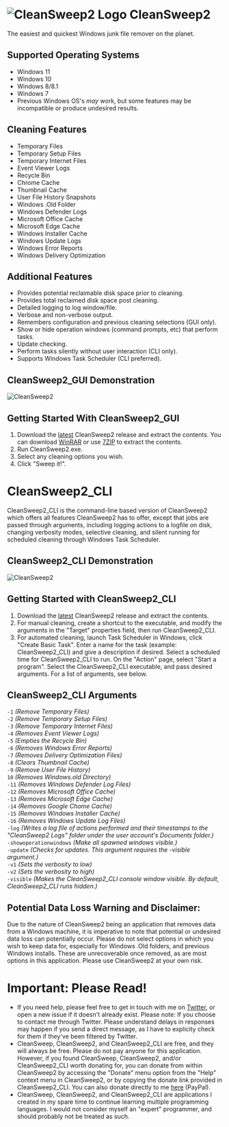 # ![CleanSweep2 Logo](https://i.imgur.com/mdSoQbh.png) CleanSweep2
The easiest and quickest Windows junk file remover on the planet.

## Supported Operating Systems
* Windows 11
* Windows 10
* Windows 8/8.1
* Windows 7
* Previous Windows OS's *may* work, but some features may be incompatible or produce undesired results.

## Cleaning Features
* Temporary Files
* Temporary Setup Files
* Temporary Internet Files
* Event Viewer Logs
* Recycle Bin
* Chrome Cache
* Thumbnail Cache
* User File History Snapshots
* Windows .Old Folder
* Windows Defender Logs
* Microsoft Office Cache
* Microsoft Edge Cache
* Windows Installer Cache
* Windows Update Logs
* Windows Error Reports
* Windows Delivery Optimization

## Additional Features
* Provides potential reclaimable disk space prior to cleaning.
* Provides total reclaimed disk space post cleaning.
* Detailed logging to log window/file.
* Verbose and non-verbose output.
* Remembers configuration and previous cleaning selections (GUI only).
* Show or hide operation windows (command prompts, etc) that perform tasks.
* Update checking.
* Perform tasks silently without user interaction (CLI only).
* Supports Windows Task Scheduler (CLI preferred).

## CleanSweep2_GUI Demonstration
![CleanSweep2](https://i.imgur.com/SMhZIGp.gif)

## Getting Started With CleanSweep2_GUI
1. Download the [latest](https://github.com/thomasloupe/CleanSweep2/releases) CleanSweep2 release and extract the contents. You can download [WinRAR](https://www.rarlab.com/download.htm) or use [7ZIP](https://www.7-zip.org/) to extract the contents.
1. Run CleanSweep2.exe.
1. Select any cleaning options you wish.
1. Click "Sweep it!".

# CleanSweep2_CLI
CleanSweep2_CLI is the command-line based version of CleanSweep2 which offers all features CleanSweep2 has to offer, except that jobs are passed through arguments, including logging actions to a logfile on disk, changing verbosity modes, selective cleaning, and silent running for scheduled cleaning through Windows Task Scheduler.

## CleanSweep2_CLI Demonstration
![CleanSweep2](https://i.imgur.com/eqwglBE.gif)

## Getting Started with CleanSweep2_CLI
1. Download the [latest](https://github.com/thomasloupe/CleanSweep2/releases) CleanSweep2 release and extract the contents.
1. For manual cleaning, create a shortcut to the executable, and modify the arguments in the "Target" properties field, then run CleanSweep2_CLI.
1. For automated cleaning, launch Task Scheduler in Windows, click "Create Basic Task". Enter a name for the task (example: CleanSweep2_CLI) and give a description if desired. Select a scheduled time for CleanSweep2_CLI to run. On the "Action" page, select "Start a program". Select the CleanSweep2_CLI executable, and pass desired arguments. For a list of arguments, see below.

## CleanSweep2_CLI Arguments
`-1` *(Remove Temporary Files)*  
`-2` *(Remove Temporary Setup Files)*  
``-3`` *(Remove Temporary Internet Files)*  
``-4`` *(Removes Event Viewer Logs)*  
``-5`` *(Empties the Recycle Bin)*  
``-6`` *(Removes Windows Error Reports)*  
``-7`` *(Removes Delivery Optimization Files)*  
``-8`` *(Clears Thumbnail Cache)*  
``-9`` *(Remove User File History)*  
``10`` *(Removes Windows.old Directory)*  
``-11`` *(Removes Windows Defender Log Files)*  
``-12`` *(Removes Microsoft Office Cache)*  
``-13`` *(Removes Microsoft Edge Cache)*  
``-14`` *(Removes Google Chome Cache)*  
``-15`` *(Removes Windows Installer Cache)*  
``-16`` *(Removes Windows Update Log Files)*  
``-log`` *(Writes a log file of actions performed and their timestamps to the "CleanSweep2 Logs" folder under the user account's Documents folder.)*  
``-showoperationwindows`` *(Make all spawned windows visible.)*  
``-update`` *(Checks for updates. This argument requires the -visible argument.)*  
``-v1`` *(Sets the verbosity to low)*  
``-v2`` *(Sets the verbosity to high)*  
``-visible`` *(Makes the CleanSweep2_CLI console window visible. By default, CleanSweep2_CLI runs hidden.)*  

## Potential Data Loss Warning and Disclaimer:
Due to the nature of CleanSweep2 being an application that removes data from a Windows machine, it is imperative to note that potential or undesired data loss can potentially occur. Please do not select options in which you wish to keep data for, especially for Windows .Old folders, and previous Windows installs. These are unrecoverable once removed, as are most options in this application. Please use CleanSweep2 at your own risk.

# Important: Please Read!
* If you need help, please feel free to get in touch with me on [Twitter](https://twitter.com/acid_rain), or open a new issue if it doesn't already exist. Please note: If you choose to contact me through Twitter. Please understand delays in responses may happen if you send a direct message, as I have to explicity check for them if they've been filtered by Twitter.
* CleanSweep, CleanSweep2, and CleanSweep2_CLI are free, and they will always be free. Please do not pay anyone for this application. However, if you found CleanSweep, CleanSweep2, and/or CleanSweep2_CLI worth donating for, you can donate from within CleanSweep2 by accessing the "Donate" menu option from the "Help" context menu in CleanSweep2, or by copying the donate link provided in CleanSweep2_CLI. You can also donate directly to me [here](https://paypal.me/thomasloupe) (PayPal).
* CleanSweep, CleanSweep2, and CleanSweep2_CLI are applications I created in my spare time to continue learning multiple programming languages. I would not consider myself an "expert" programmer, and should probably not be treated as such.
